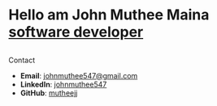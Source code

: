 <h1>Hello am John Muthee Maina <br/> <a href="https://github.com/mutheejj">software developer</a></h1>
<h2></h2> Contact </h2>

- **Email**: [johnmuthee547@gmail.com](mailto:johnmuthee547@gmail.com)
- **LinkedIn**: [johnmuthee547](https://www.linkedin.com/in/johnmutheemaina/)
- **GitHub**: [mutheejj](https://github.com/mutheejj)

